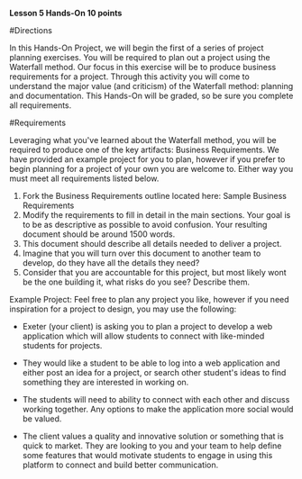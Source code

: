 **Lesson 5 Hands-On 10 points**

#Directions

In this Hands-On Project, we will begin the first of a series of project planning exercises. You will be required to plan out a project using the Waterfall method. Our focus in this exercise will be to produce business requirements for a project. Through this activity you will come to understand the major value (and criticism) of the Waterfall method: planning and documentation. This Hands-On will be graded, so be sure you complete all requirements.

#Requirements

Leveraging what you've learned about the Waterfall method, you will be required to produce one of the key artifacts: Business Requirements. We have provided an example project for you to plan, however if you prefer to begin planning for a project of your own you are welcome to. Either way you must meet all requirements listed below.

1. Fork the Business Requirements outline located here: Sample Business Requirements
2. Modify the requirements to fill in detail in the main sections. Your goal is to be as descriptive as possible to avoid confusion. Your resulting document should be around 1500 words.
3. This document should describe all details needed to deliver a project.
4. Imagine that you will turn over this document to another team to develop, do they have all the details they need?
5. Consider that you are accountable for this project, but most likely wont be the one building it, what risks do you see? Describe them.

Example Project:
Feel free to plan any project you like, however if you need inspiration for a project to design, you may use the following:

- Exeter (your client) is asking you to plan a project to develop a web application which will allow students to connect with like-minded students for projects.

- They would like a student to be able to log into a web application and either post an idea for a project, or search other student's ideas to find something they are interested in working on.

- The students will need to ability to connect with each other and discuss working together. Any options to make the application more social would be valued.

- The client values a quality and innovative solution or something that is quick to market. They are looking to you and your team to help define some features that would motivate students to engage in using this platform to connect and build better communication.